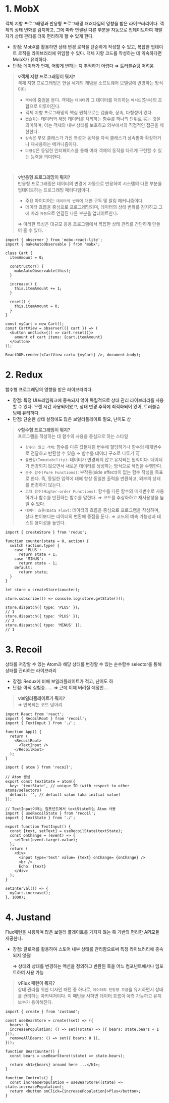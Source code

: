 # 1. MobX

객체 지향 프로그래밍과 반응형 프로그래밍 패러다임의 영향을 받은 라이브러리이다.
객체의 상태 변화를 감지하고, 그에 따라 연결된 다른 부분을 자동으로 업데이트하여 개발자가 상태 관리를 더욱 편리하게 할 수 있게 한다.

- 장점: MobX를 활용하면 상태 변경 로직을 단순하게 작성할 수 있고, 복잡한 업데이트 로직을 라이브러리에 위임할 수 있다. 객체 지향 코드를 작성하는 데 익숙하다면 MobX가 유리하다.
- 단점: 데이터가 언제, 어떻게 변하는 지 추적하기 어렵다 ⇒ 트러블슈팅 어려움

> **💡객체 지향 프로그래밍이 뭐지?** </br>
객체 지향 프로그래밍은 현실 세계의 개념을 소프트웨어 모델링에 반영하는 방식이다
> 
> - `객체`에 중점을 둔다. 객체는 `데이터`와 그 데이터를 처리하는 `메서드`(함수)의 조합으로 이루어진다.
> - 객체 지향 프로그래밍의 핵심 원칙으로는 캡슐화, 상속, 다형성이 있다.
> - `캡슐화`는 데이터와 해당 데이터를 처리하는 함수를 하나의 단위로 묶는 것을 의미하며, 이는 객체의 내부 상태를 보호하고 외부에서의 직접적인 접근을 제한한다.
> - `상속`은 부모 클래스가 가진 특성과 동작을 자식 클래스가 상속받아 확장하거나 재사용하는 메커니즘이다.
> - `다형성`은 동일한 인터페이스를 통해 여러 객체의 동작을 다르게 구현할 수 있는 능력을 의미한다.
</br>

> **💡반응형 프로그래밍이 뭐지?** </br>
반응형 프로그래밍은 데이터의 변경에 자동으로 반응하여 시스템의 다른 부분을 업데이트하는 프로그래밍 패러다임이다.
> 
> - 주요 아이디어는 `데이터의 변화`에 대한 구독 및 알림 메커니즘이다.
> - 데이터 흐름을 중심으로 프로그래밍되며, 데이터의 상태 변화를 감지하고 그에 따라 `자동`으로 연결된 다른 부분을 업데이트한다.
> 
> ⇒ 이러한 특성은 대규모 응용 프로그램에서 복잡한 상태 관리를 간단하게 만들어 줄 수 있다.
> 

```tsx
import { observer } from 'mobx-react-lite';
import { makeAutoObservable } from 'mobx';

class Cart {
  itemAmount = 0;

  constructor() {
    makeAutoObservable(this);
  }

  increase() {
    this.itemAmount += 1;
  }

  reset() {
    this.itemAmount = 0;
  }
}

const myCart = new Cart();
const CartView = observer(({ cart }) => (
  <button onClick={() => cart.reset()}>
    amount of cart items: {cart.itemAmount}
  </button>
));

ReactDOM.render(<CartView cart= {myCart} />, document.body);
```

# 2. Redux

함수형 프로그래밍의 영향을 받은 라이브러리다.

- 장점: 특정 UI프레임워크에 종속되지 않아 독립적으로 상태 관리 라이브러리를 사용할 수 있다. 오랜 시간 사용되어왔고, 상태 변경 추적에 최적화되어 있어, 트러블슈팅에 유리하다.
- 단점: 단순한 상태 설정에도 많은 보일러플레이트 필요, 난이도 상

> **💡함수형 프로그래밍이 뭐지?** </br>
프로그램을 작성하는 데 함수의 사용을 중심으로 하는 스타일
> 
> - `함수의 일급 객체`: 함수를 다른 값들처럼 변수에 할당하거나 함수의 매개변수로 전달하고 반환할 수 있음 ⇒ 함수를 데이터 구조로 다루기 可
> - `불변성(Immutability)`: 데이터가 변경되지 않고 유지되는 원칙이다. 데이터가 변경되지 않으면서 새로운 데이터를 생성하는 방식으로 작업을 수행한다.
> - `순수 함수(Pure Functions)`: 부작용(side effect)이 없는 함수 작성을 목표로 한다. 즉, 동일한 입력에 대해 항상 동일한 출력을 반환하고, 외부의 상태를 변경하지 않는다.
> - `고차 함수(Higher-order Functions)`: 함수를 다른 함수의 매개변수로 사용하거나 함수를 반환하는 함수를 말한다. ⇒ 코드를 추상화하고 재사용성을 높일 수 있다.
> - `데이터 흐름(Data Flow)`: 데이터의 흐름을 중심으로 프로그램을 작성하며, 상태 변이보다는 데이터의 변환에 중점을 둔다. ⇒ 코드의 예측 가능성과 테스트 용이성을 높인다.

```tsx
import { createStore } from 'redux';

function counter(state = 0, action) {
  switch (action.type) {
    case 'PLUS':
      return state + 1;
    case 'MINUS':
      return state - 1;
    default:
      return state;
  }
}

let store = createStore(counter);

store.subscribe(() => console.log(store.getState()));

store.dispatch({ type: 'PLUS' });
// 1
store.dispatch({ type: 'PLUS' });
// 2
store.dispatch({ type: 'MINUS' });
// 1
```

# 3. Recoil

상태를 저장할 수 있는 Atom과 해당 상태를 변경할 수 있는 순수함수 selector를 통해 상태를 관리하는 라이브러리

- 장점: Redux에 비해 보일러플레이트가 적고, 난이도 하
- 단점: 아직 실험중…… ⇒ 근데 이제 버려질 예정인….

> **💡보일러플레이트가 뭐지?** </br>
 ⇒ 반복되는 코드 덩어리
> 

```tsx
import React from 'react';
import { RecoilRoot } from 'recoil';
import { TextInput } from './';

function App() {
  return (
    <RecoilRoot>
      <TextInput />
    </RecoilRoot>
  );
}
```

```tsx
import { atom } from 'recoil';

// Atom 생성
export const textState = atom({
  key: 'textState', // unique ID (with respect to other atoms/selectors)
  default: '', // default value (aka initial value)
});

// TextInput이라는 컴포넌트에서 textState라는 Atom 사용
import { useRecoilState } from 'recoil';
import { textState } from './';

export function TextInput() {
  const [text, setText] = useRecoilState(textState);
  const onChange = (event) => {
    setText(event.target.value);
  };
  return (
    <div>
      <input type='text' value= {text} onChange= {onChange} />
      <br />
      Echo: {text}
    </div>
  );
}

setInterval(() => {
  myCart.increase();
}, 1000);
```

# 4. Justand

Flux패턴을 사용하며 많은 보일러 플레이트를 가지지 않는 훅 기반의 편리한 API모듈 제공한다.

- 장점: 클로저를 활용하여 스토어 내부 상태를 관리함으로써 특정 라이브러리에 종속되지 않음!
    
    ⇒ 상태와 상태를 변경하는 액션을 정의하고 반환된 훅을 어느 컴포넌트에서나 임포트하여 사용 가능
    

> **💡Flux 패턴이 뭐지?** </br>
상태 관리를 위한 디자인 패턴 중 하나로, `데이터의 단방향 흐름`을 유지하면서 상태를 관리하는 아키텍처이다. 이 패턴을 사하면 데이터 흐름이 예측 가능하고 유지 보수가 용이해진다.
> 

```tsx
import { create } from 'zustand';

const useBearStore = create((set) => ({
  bears: 0,
  increasePopulation: () => set((state) => ({ bears: state.bears + 1 })),
  removeAllBears: () => set({ bears: 0 }),
}));

function BearCounter() {
  const bears = useBearStore((state) => state.bears);

  return <h1>{bears} around here ...</h1>;
}

function Controls() {
  const increasePopulation = useBearStore((state) => state.increasePopulation);
  return <button onClick={increasePopulation}>Plus</button>;
}
```
